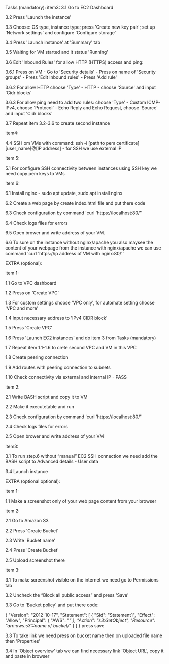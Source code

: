 Tasks (mandatory):
item3:
3.1 Go to EC2 Dashboard

3.2 Press 'Launch the instance'

3.3 Choose: OS type, instance type; press 'Create new key pair'; set up 'Network settings' and configure 'Configure storage' 

3.4 Press 'Launch instance' at 'Summary' tab

3.5 Waiting for VM started and it status 'Running'

3.6 Edit 'Inbound Rules' for allow HTTP (HTTPS) access and ping:

3.6.1 Press on VM - Go to 'Security details' - Press on name of 'Security groups' - Press 'Edit Inbound rules' - Press 'Add rule'

3.6.2 For allow HTTP choose 'Type' - HTTP - choose 'Source' and input 'Cidr blocks'

3.6.3 For allow ping need to add two rules: choose 'Type' - Custom ICMP-IPv4, choose 'Protocol' - Echo Reply and Echo Request, choose 'Source' and input 'Cidr blocks'

3.7 Repeat item 3.2-3.6 to create second instance


item4:

4.4 SSH om VMs with command: ssh -i [path to pem certificate] [user_name]@[IP address] - for SSH we use external IP


item 5:

5.1 For configure SSH connectivity between instances using SSH key we need copy pem keys to VMs


item 6:

6.1 Install nginx - sudo apt update, sudo apt install nginx

6.2 Create a web page by create index.html file and put there code

6.3 Check configuration by command 'curl 'https://localhost:80/''

6.4 Check logs files for errors

6.5 Open brower and write address of your VM.

6.6 To sure on the instance without nginx/apache you also maysee the content of your webpage from the instance with nginx/apache we can use command  'curl 'https://ip address of VM with nginx:80/'' 




EXTRA (optional):

item 1:

1.1 Go to VPC dashboard

1.2 Press on 'Create VPC' 

1.3 For custom settings choose 'VPC only', for automate setting choose 'VPC and more'

1.4 Input necessary address to 'IPv4 CIDR block'

1.5 Press 'Create VPC'

1.6 Press 'Launch EC2 instances' and do item 3 from Tasks (mandatory)

1.7 Repeat item 1.1-1.6 to crete second VPC and VM in this VPC

1.8 Create peering connection

1.9 Add routes with peering connection to subnets

1.10 Check connectivity via external and internal IP - PASS


item 2:

2.1 Write BASH script and copy it to VM

2.2 Make it executetable and run

2.3 Check configuration by command 'curl 'https://localhost:80/''

2.4 Check logs files for errors

2.5 Open brower and write address of your VM


item3:

3.1 To run step.6 without “manual” EC2 SSH connection we need add the BASH script to Advanced details - User data

3.4 Launch instance



EXTRA (optional optional):

item 1:

1.1 Make a screenshot only of your web page сontent from your browser


item 2:

2.1 Go to Amazon S3

2.2 Press 'Create Bucket'

2.3 Write 'Bucket name'

2.4 Press 'Create Bucket'

2.5 Upload screenshot there


item 3:

3.1 To make screenshot visible on the internet we need go to Permissions tab

3.2 Uncheck the “Block all public access” and press 'Save'

3.3 Go to 'Bucket policy' and put there code:

{
    "Version": "2012-10-17",
    "Statement": [
        {
            "Sid": "Statement1",
            "Effect": "Allow",
            "Principal": {
                "AWS": "*"
            },
            "Action": "s3:GetObject",
            "Resource": "arn:aws:s3:::name of bucket/*"
        }
    ]
}
press save

3.3 To take link we need press on bucket name then on uploaded file name then 'Properties'

3.4 In 'Object overview' tab we can find necessary link 'Object URL', copy it and paste in browser 

